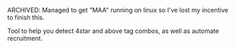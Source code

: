 ARCHIVED: Managed to get "MAA" running on linux so I've lost my incentive to finish this.

Tool to help you detect 4star and above tag combos, as well as automate recruitment.
